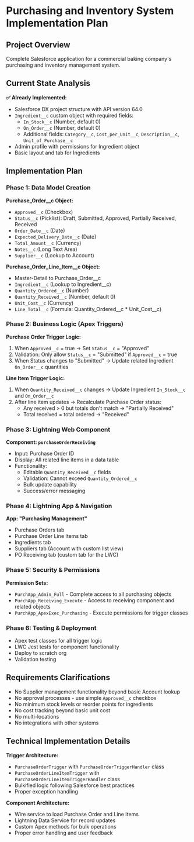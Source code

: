 # Purchasing and Inventory System Implementation Plan

## Project Overview
Complete Salesforce application for a commercial baking company's purchasing and inventory management system.

## Current State Analysis
**✅ Already Implemented:**
- Salesforce DX project structure with API version 64.0
- `Ingredient__c` custom object with required fields:
  - `In_Stock__c` (Number, default 0)
  - `On_Order__c` (Number, default 0)
  - Additional fields: `Category__c`, `Cost_per_Unit__c`, `Description__c`, `Unit_of_Purchase__c`
- Admin profile with permissions for Ingredient object
- Basic layout and tab for Ingredients

## Implementation Plan

### Phase 1: Data Model Creation
**Purchase_Order__c Object:**
- `Approved__c` (Checkbox)
- `Status__c` (Picklist): Draft, Submitted, Approved, Partially Received, Received
- `Order_Date__c` (Date)
- `Expected_Delivery_Date__c` (Date)
- `Total_Amount__c` (Currency)
- `Notes__c` (Long Text Area)
- `Supplier__c` (Lookup to Account)

**Purchase_Order_Line_Item__c Object:**
- Master-Detail to Purchase_Order__c
- `Ingredient__c` (Lookup to Ingredient__c)
- `Quantity_Ordered__c` (Number)
- `Quantity_Received__c` (Number, default 0)
- `Unit_Cost__c` (Currency)
- `Line_Total__c` (Formula: Quantity_Ordered__c * Unit_Cost__c)

### Phase 2: Business Logic (Apex Triggers)
**Purchase Order Trigger Logic:**
1. When `Approved__c` = true → Set `Status__c` = "Approved"
2. Validation: Only allow `Status__c` = "Submitted" if `Approved__c` = true
3. When Status changes to "Submitted" → Update related Ingredient `On_Order__c` quantities

**Line Item Trigger Logic:**
1. When `Quantity_Received__c` changes → Update Ingredient `In_Stock__c` and `On_Order__c`
2. After line item updates → Recalculate Purchase Order status:
   - Any received > 0 but totals don't match → "Partially Received"
   - Total received = total ordered → "Received"

### Phase 3: Lightning Web Component
**Component: `purchaseOrderReceiving`**
- Input: Purchase Order ID
- Display: All related line items in a data table
- Functionality: 
  - Editable `Quantity_Received__c` fields
  - Validation: Cannot exceed `Quantity_Ordered__c`
  - Bulk update capability
  - Success/error messaging

### Phase 4: Lightning App & Navigation
**App: "Purchasing Management"**
- Purchase Orders tab
- Purchase Order Line Items tab  
- Ingredients tab
- Suppliers tab (Account with custom list view)
- PO Receiving tab (custom tab for the LWC)

### Phase 5: Security & Permissions
**Permission Sets:**
- `PurchApp_Admin_Full` - Complete access to all purchasing objects
- `PurchApp_Receiving_Execute` - Access to receiving component and related objects
- `PurchApp_ApexExec_Purchasing` - Execute permissions for trigger classes

### Phase 6: Testing & Deployment
- Apex test classes for all trigger logic
- LWC Jest tests for component functionality
- Deploy to scratch org
- Validation testing

## Requirements Clarifications
- No Supplier management functionality beyond basic Account lookup
- No approval processes - use simple `Approved__c` checkbox
- No minimum stock levels or reorder points for ingredients
- No cost tracking beyond basic unit cost
- No multi-locations
- No integrations with other systems

## Technical Implementation Details
**Trigger Architecture:**
- `PurchaseOrderTrigger` with `PurchaseOrderTriggerHandler` class
- `PurchaseOrderLineItemTrigger` with `PurchaseOrderLineItemTriggerHandler` class
- Bulkified logic following Salesforce best practices
- Proper exception handling

**Component Architecture:**
- Wire service to load Purchase Order and Line Items
- Lightning Data Service for record updates
- Custom Apex methods for bulk operations
- Proper error handling and user feedback
